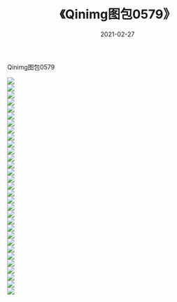 ﻿---
layout: post
title:  《Qinimg图包0579》
date:   2021-02-27
img: http://imgx.orgx.ga/Qinimg图包/Qinimg图包0579/000.jpg
categories: [美女, 清纯, 唯美]
---

Qinimg图包0579

 ![](http://imgx.orgx.ga/Qinimg图包/Qinimg图包0579/001.jpg) <br>![](http://imgx.orgx.ga/Qinimg图包/Qinimg图包0579/002.jpg) <br>![](http://imgx.orgx.ga/Qinimg图包/Qinimg图包0579/003.jpg) <br>![](http://imgx.orgx.ga/Qinimg图包/Qinimg图包0579/004.jpg) <br>![](http://imgx.orgx.ga/Qinimg图包/Qinimg图包0579/005.jpg) <br>![](http://imgx.orgx.ga/Qinimg图包/Qinimg图包0579/006.jpg) <br>![](http://imgx.orgx.ga/Qinimg图包/Qinimg图包0579/007.jpg) <br>![](http://imgx.orgx.ga/Qinimg图包/Qinimg图包0579/008.jpg) <br>![](http://imgx.orgx.ga/Qinimg图包/Qinimg图包0579/009.jpg) <br>![](http://imgx.orgx.ga/Qinimg图包/Qinimg图包0579/010.jpg) <br>![](http://imgx.orgx.ga/Qinimg图包/Qinimg图包0579/011.jpg) <br>![](http://imgx.orgx.ga/Qinimg图包/Qinimg图包0579/012.jpg) <br>![](http://imgx.orgx.ga/Qinimg图包/Qinimg图包0579/013.jpg) <br>![](http://imgx.orgx.ga/Qinimg图包/Qinimg图包0579/014.jpg) <br>![](http://imgx.orgx.ga/Qinimg图包/Qinimg图包0579/015.jpg) <br>![](http://imgx.orgx.ga/Qinimg图包/Qinimg图包0579/016.jpg) <br>![](http://imgx.orgx.ga/Qinimg图包/Qinimg图包0579/017.jpg) <br>![](http://imgx.orgx.ga/Qinimg图包/Qinimg图包0579/018.jpg) <br>![](http://imgx.orgx.ga/Qinimg图包/Qinimg图包0579/019.jpg) <br>![](http://imgx.orgx.ga/Qinimg图包/Qinimg图包0579/020.jpg) <br>![](http://imgx.orgx.ga/Qinimg图包/Qinimg图包0579/021.jpg) <br>![](http://imgx.orgx.ga/Qinimg图包/Qinimg图包0579/022.jpg) <br>![](http://imgx.orgx.ga/Qinimg图包/Qinimg图包0579/023.jpg) <br>![](http://imgx.orgx.ga/Qinimg图包/Qinimg图包0579/024.jpg) <br>![](http://imgx.orgx.ga/Qinimg图包/Qinimg图包0579/025.jpg) <br>![](http://imgx.orgx.ga/Qinimg图包/Qinimg图包0579/026.jpg) <br>![](http://imgx.orgx.ga/Qinimg图包/Qinimg图包0579/027.jpg) <br>![](http://imgx.orgx.ga/Qinimg图包/Qinimg图包0579/028.jpg) <br>![](http://imgx.orgx.ga/Qinimg图包/Qinimg图包0579/029.jpg) <br>![](http://imgx.orgx.ga/Qinimg图包/Qinimg图包0579/030.jpg) <br>![](http://imgx.orgx.ga/Qinimg图包/Qinimg图包0579/031.jpg) <br>